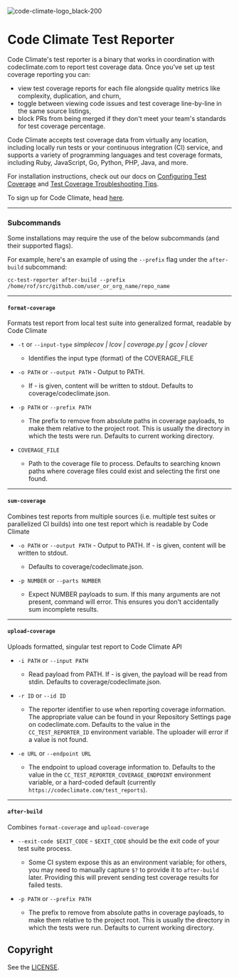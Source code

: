 ![code-climate-logo_black-200](https://user-images.githubusercontent.com/18341459/47682820-32937480-db93-11e8-9d81-e5052a22453b.png)

# Code Climate Test Reporter

Code Climate's test reporter is a binary that works in coordination with codeclimate.com to report test coverage data. Once you've set up test coverage reporting you can:
* view test coverage reports for each file alongside quality metrics like complexity, duplication, and churn,
* toggle between viewing code issues and test coverage line-by-line in the same source listings,
* block PRs from being merged if they don't meet your team's standards for test coverage percentage.

Code Climate accepts test coverage data from virtually any location, including locally run tests or your continuous integration (CI) service, and supports a variety of programming languages and test coverage formats, including Ruby, JavaScript, Go, Python, PHP, Java, and more.

For installation instructions, check out our docs on [Configuring Test Coverage](https://docs.codeclimate.com/docs/configuring-test-coverage) and [Test Coverage Troubleshooting Tips](https://docs.codeclimate.com/docs/test-coverage-troubleshooting-tips).

To sign up for Code Climate, head [here](https://codeclimate.com/quality/pricing/).

---

### Subcommands

Some installations may require the use of the below subcommands (and their supported flags). 

For example, here's an example of using the `--prefix` flag under the `after-build` subcommand:

```cc-test-reporter after-build --prefix /home/rof/src/github.com/user_or_org_name/repo_name```

---

#### `format-coverage` 
Formats test report from local test suite into generalized format, readable by Code Climate

- `-t` or  `--input-type` *simplecov | lcov | coverage.py | gcov | clover* 
  - Identifies the input type (format) of the COVERAGE_FILE

- `-o PATH` or  `--output PATH` - Output to PATH. 
  - If - is given, content will be written to stdout. Defaults to coverage/codeclimate.json.

- `-p PATH` or `--prefix PATH` 
  - The prefix to remove from absolute paths in coverage payloads, to make them relative to the project root. This is usually the directory in which the tests were run. Defaults to current working directory.

- `COVERAGE_FILE` 
  - Path to the coverage file to process. Defaults to searching known paths where coverage files could exist and selecting the first one found.

---

#### `sum-coverage` 
Combines test reports from multiple sources (i.e. multiple test suites or parallelized CI builds) into one test report which is readable by Code Climate

- `-o PATH` or  `--output PATH` - Output to PATH. If - is given, content will be written to stdout. 
  - Defaults to coverage/codeclimate.json.

- `-p NUMBER` or `--parts NUMBER` 
  - Expect NUMBER payloads to sum. If this many arguments are not present, command will error. This ensures you don't accidentally sum incomplete results.


---


#### `upload-coverage` 
Uploads formatted, singular test report to Code Climate API

- `-i PATH` or `--input PATH` 
  - Read payload from PATH. If - is given, the payload will be read from stdin. Defaults to coverage/codeclimate.json.

- `-r ID` or  `--id ID` 
  - The reporter identifier to use when reporting coverage information. The appropriate value can be found in your Repository Settings page on codeclimate.com. Defaults to the value in the `CC_TEST_REPORTER_ID` environment variable. The uploader will error if a value is not found.

- `-e URL` or `--endpoint URL` 
  - The endpoint to upload coverage information to. Defaults to the value in the `CC_TEST_REPORTER_COVERAGE_ENDPOINT` environment variable, or a hard-coded default (currently `https://codeclimate.com/test_reports`).

---

#### `after-build` 
Combines `format-coverage` and `upload-coverage`

- `--exit-code $EXIT_CODE` - `$EXIT_CODE` should be the exit code of your test suite process. 
  - Some CI system expose this as an environment variable; for others, you may need to manually capture `$?` to provide it to `after-build` later. Providing this will prevent sending test coverage results for failed tests.
  
- `-p PATH` or `--prefix PATH` 
  - The prefix to remove from absolute paths in coverage payloads, to make them relative to the project root. This is usually the directory in which the tests were run. Defaults to current working directory.



## Copyright

See the [LICENSE](https://github.com/codeclimate/test-reporter/blob/master/LICENSE).
